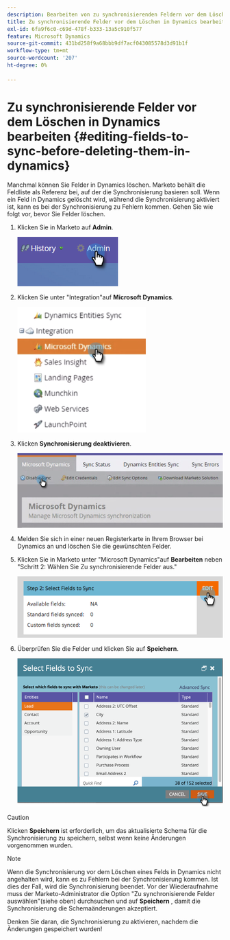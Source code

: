 ```yaml
---
description: Bearbeiten von zu synchronisierenden Feldern vor dem Löschen in Dynamics - Marketo Docs - Produktdokumentation
title: Zu synchronisierende Felder vor dem Löschen in Dynamics bearbeiten
exl-id: 6fa9f6c0-c69d-478f-b333-13a5c910f577
feature: Microsoft Dynamics
source-git-commit: 431bd258f9a68bbb9df7acf043085578d3d91b1f
workflow-type: tm+mt
source-wordcount: '207'
ht-degree: 0%

---
```


# Zu synchronisierende Felder vor dem Löschen in Dynamics bearbeiten {#editing-fields-to-sync-before-deleting-them-in-dynamics}

Manchmal können Sie Felder in Dynamics löschen. Marketo behält die Feldliste als Referenz bei, auf der die Synchronisierung basieren soll. Wenn ein Feld in Dynamics gelöscht wird, während die Synchronisierung aktiviert ist, kann es bei der Synchronisierung zu Fehlern kommen. Gehen Sie wie folgt vor, bevor Sie Felder löschen.

1. Klicken Sie in Marketo auf **Admin**.

   ![](assets/sync-before-deleting-them-in-dynamics-1.png)

1. Klicken Sie unter &quot;Integration&quot;auf **Microsoft Dynamics**.

   ![](assets/sync-before-deleting-them-in-dynamics-2.png)

1. Klicken **Synchronisierung deaktivieren**.

   ![](assets/sync-before-deleting-them-in-dynamics-3.png)

1. Melden Sie sich in einer neuen Registerkarte in Ihrem Browser bei Dynamics an und löschen Sie die gewünschten Felder.

1. Klicken Sie in Marketo unter &quot;Microsoft Dynamics&quot;auf **Bearbeiten** neben &quot;Schritt 2: Wählen Sie Zu synchronisierende Felder aus.&quot;

   ![](assets/sync-before-deleting-them-in-dynamics-4.png)

1. Überprüfen Sie die Felder und klicken Sie auf **Speichern**.

   ![](assets/sync-before-deleting-them-in-dynamics-5.png)

>[!CAUTION]
>
>Klicken **Speichern** ist erforderlich, um das aktualisierte Schema für die Synchronisierung zu speichern, selbst wenn keine Änderungen vorgenommen wurden.

>[!NOTE]
>
>Wenn die Synchronisierung vor dem Löschen eines Felds in Dynamics nicht angehalten wird, kann es zu Fehlern bei der Synchronisierung kommen. Ist dies der Fall, wird die Synchronisierung beendet. Vor der Wiederaufnahme muss der Marketo-Administrator die Option &quot;Zu synchronisierende Felder auswählen&quot;(siehe oben) durchsuchen und auf **Speichern** , damit die Synchronisierung die Schemaänderungen akzeptiert.

Denken Sie daran, die Synchronisierung zu aktivieren, nachdem die Änderungen gespeichert wurden!

